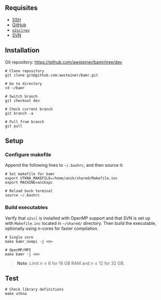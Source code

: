 ## Requisites
 - [SSH](./ssh.md)
 - [GitHub](./github.md)
 - [`o2scl+py`](./o2scl.md) 
 - [SVN](./svn.md)


## Installation 
Git repository: <https://github.com/awsteiner/bamr/tree/dev>

```
# Clone repository
git clone git@github.com:awsteiner/bamr.git

# Go to directory 
cd ~/bamr 

# Switch branch
git checkout dev

# Check current branch 
git branch -a

# Pull from branch 
git pull
```


## Setup 

### Configure makefile
Append the following lines to `~/.bashrc`, and then source it:

```
# Set makefile for bamr
export UTKNA_MAKEFILE=/home/anik/shared/Makefile.inc
export MACHINE=anikxpc

# Reload bash terminal
source ~/.bashrc
```

### Build executables
Verify that `o2scl` is installed with OpenMP support and that SVN is set up with `Makefile.inc` located in `~/shared/` directory. Then build the executable, optionally using $n$-cores for faster compilation.

```
# Single core
make bamr_nompi -j <n>

# OpenMP/MPI
make bamr -j <n>
```

> **Note**: Limit $n \le 6$ for 16 GB RAM and $n \le 12$ for 32 GB.


## Test 
```
# Check library definitions
make utkna
```
